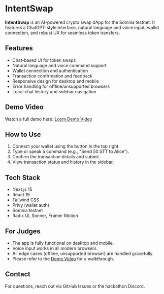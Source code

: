 # IntentSwap

**IntentSwap** is an AI-powered crypto swap dApp for the Somnia testnet. It features a ChatGPT-style interface, natural language and voice input, wallet connection, and robust UX for seamless token transfers.

## Features
- Chat-based UI for token swaps
- Natural language and voice command support
- Wallet connection and authentication
- Transaction confirmation and feedback
- Responsive design for desktop and mobile
- Error handling for offline/unsupported browsers
- Local chat history and sidebar navigation

## Demo Video
Watch a full demo here: [Loom Demo Video](https://www.loom.com/share/aabf4d44adc94fcfb8c1ebf3d33d5044?sid=2294e122-09e7-437d-8c05-d95cc3b590a9)

## How to Use
1. Connect your wallet using the button in the top right.
2. Type or speak a command (e.g., "Send 50 STT to Alice").
3. Confirm the transaction details and submit.
4. View transaction status and history in the sidebar.

## Tech Stack
- Next.js 15
- React 19
- Tailwind CSS
- Privy (wallet auth)
- Somnia testnet
- Radix UI, Sonner, Framer Motion

## For Judges
- The app is fully functional on desktop and mobile.
- Voice input works in all modern browsers.
- All edge cases (offline, unsupported browser) are handled gracefully.
- Please refer to the [Demo Video](https://www.loom.com/share/aabf4d44adc94fcfb8c1ebf3d33d5044?sid=2294e122-09e7-437d-8c05-d95cc3b590a9) for a walkthrough.

## Contact
For questions, reach out via GitHub Issues or the hackathon Discord.